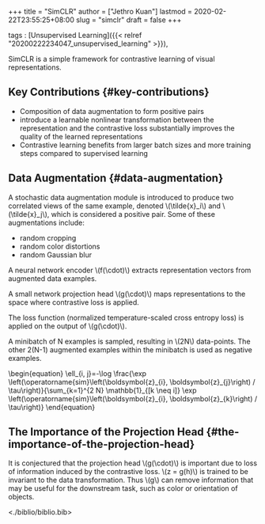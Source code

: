 +++
title = "SimCLR"
author = ["Jethro Kuan"]
lastmod = 2020-02-22T23:55:25+08:00
slug = "simclr"
draft = false
+++

tags
: [Unsupervised Learning]({{< relref "20200222234047_unsupervised_learning" >}}),

SimCLR is a simple framework for contrastive learning of visual
representations.


## Key Contributions {#key-contributions}

-   Composition of data augmentation to form positive pairs
-   introduce a learnable nonlinear transformation between the
    representation and the contrastive loss substantially improves the
    quality of the learned representations
-   Contrastive learning benefits from larger batch sizes and more
    training steps compared to supervised learning


## Data Augmentation {#data-augmentation}

A stochastic data augmentation module is introduced to produce two
correlated views of the same example, denoted \\(\tilde{x}\_i\\) and
\\(\tilde{x}\_j\\), which is considered a positive pair. Some of these
augmentations include:

-   random cropping
-   random color distortions
-   random Gaussian blur

A neural network encoder \\(f(\cdot)\\) extracts representation vectors
from augmented data examples.

A small network projection head \\(g(\cdot)\\) maps representations to the
space where contrastive loss is applied.

The loss function (normalized temperature-scaled cross entropy loss)
is applied on the output of \\(g(\cdot)\\).

A minibatch of N examples is sampled, resulting in \\(2N\\) data-points.
The other 2(N-1) augmented examples within the minibatch is used as
negative examples.

\begin{equation}
\ell\_{i, j}=-\log \frac{\exp \left(\operatorname{sim}\left(\boldsymbol{z}\_{i}, \boldsymbol{z}\_{j}\right) / \tau\right)}{\sum\_{k=1}^{2 N} \mathbb{1}\_{[k \neq i]} \exp \left(\operatorname{sim}\left(\boldsymbol{z}\_{i}, \boldsymbol{z}\_{k}\right) / \tau\right)}
\end{equation}


## The Importance of the Projection Head {#the-importance-of-the-projection-head}

It is conjectured that the projection head \\(g(\cdot)\\) is important due
to loss of information induced by the contrastive loss. \\(z = g(h)\\) is
trained to be invariant to the data transformation. Thus \\(g\\) can
remove information that may be useful for the downstream task, such as
color or orientation of objects.

<./biblio/biblio.bib>
